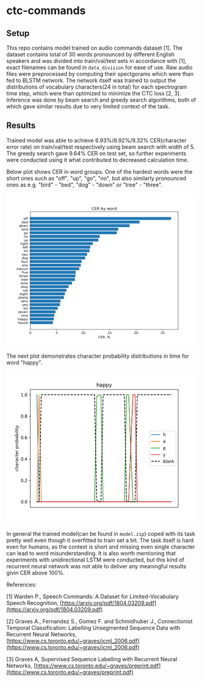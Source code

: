 # ctc-commands

## Setup

This repo contains model trained on audio commands dataset [1]. The dataset contains total of 30 words pronounced by different English speakers and was divided into train/val/test sets in accordance with [1], exact filenames can be found in `data_division` for ease of use. Raw audio files were preprocessed by computing their spectgorams which were than fed to BLSTM network. The network itself was trained to output the distributions of vocabulary characters(24 in total) for each spectrogram time step, which were than optimized to minimize the CTC loss [2, 3]. Inference was done by beam search and greedy search algorithms, both of which gave similar results due to very limited context of the task.

## Results

Trained model was able to achieve 6.93%/8.92%/9.32% CER(character error rate) on train/val/test respectively using beam search with width of 5. The greedy search gave 9.64% CER on test set, so further experiments were conducted using it what contributed to decreased calculation time.

Below plot shows CER in word groups. One of the hardest words were the short ones such as "off", "up", "go", "no", but also similarly pronounced ones as e.g. "bird" - "bed", "dog" - "down" or "tree" - "three".

<img src="https://github.com/gekas145/ctc-commands/blob/main/images/cer_per_word.png" alt="drawing" width="500" height="400"/>

The next plot demonstrates character probability distributions in time for word "happy".

<img src="https://github.com/gekas145/ctc-commands/blob/main/images/happy_plot.png" alt="drawing" width="500" height="400"/>

In general the trained model(can be found in `model.zip`) coped with its task pretty well even though it overfitted to train set a bit. The task itself is hard even for humans, as the context is short and missing even single character can lead to word misunderstanding. It is also worth mentioning that experiments with unidirectional LSTM were conducted, but this kind of recurrent neural network was not able to deliver any meaningful results givin CER above 100%.

References:

[1] Warden P., Speech Commands: A Dataset for Limited-Vocabulary Speech Recognition, 
[https://arxiv.org/pdf/1804.03209.pdf](https://arxiv.org/pdf/1804.03209.pdf)

[2] Graves A., Fernandez S., Gomez F. and Schmidhuber J., Connectionist Temporal Classification: Labelling Unsegmented Sequence Data with Recurrent Neural Networks, 
[https://www.cs.toronto.edu/~graves/icml_2006.pdf](https://www.cs.toronto.edu/~graves/icml_2006.pdf)

[3] Graves A, Supervised Sequence Labelling with Recurrent Neural Networks, 
[https://www.cs.toronto.edu/~graves/preprint.pdf](https://www.cs.toronto.edu/~graves/preprint.pdf)
